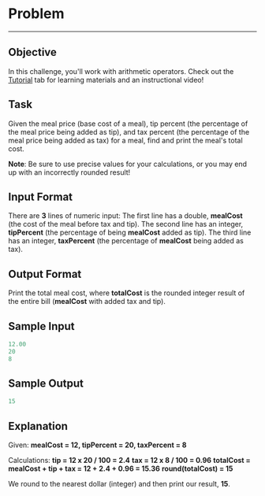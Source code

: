 # Problem

---

## Objective

In this challenge, you'll work with arithmetic operators. Check out the [Tutorial](https://www.hackerrank.com/challenges/30-operators/tutorial) tab for learning materials and an instructional video!

## Task

Given the meal price (base cost of a meal), tip percent (the percentage of the meal price being added as tip), and tax percent (the percentage of the meal price being added as tax) for a meal, find and print the meal's total cost.

**Note**: Be sure to use precise values for your calculations, or you may end up with an incorrectly rounded result!

## Input Format

There are **3** lines of numeric input:
The first line has a double, **mealCost** (the cost of the meal before tax and tip).
The second line has an integer, **tipPercent** (the percentage of being **mealCost** added as tip).
The third line has an integer, **taxPercent** (the percentage of **mealCost** being added as tax).

## Output Format

Print the total meal cost, where **totalCost** is the rounded integer result of the entire bill (**mealCost** with added tax and tip).

## Sample Input

```c++
12.00
20
8
```

## Sample Output

```c++
15
```

## Explanation

Given:
**mealCost = 12, tipPercent = 20, taxPercent = 8**

Calculations:
**tip = 12 x 20 / 100 = 2.4**
**tax = 12 x 8 / 100 = 0.96**
**totalCost = mealCost + tip + tax = 12 + 2.4 + 0.96 = 15.36**
**round(totalCost) = 15**

We round to the nearest dollar (integer) and then print our result, **15**.
